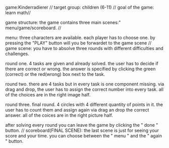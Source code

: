 game:Kinderradierer // target group: children (6-11) // goal of the game: learn math//

game structure: the game contains three main scenes:" menu/game/scoreboard. //

menu: three characters are available. each player has to choose one. by pressing the "PLAY" button will you be forwardet to the game scene // game scene: you have to absolve three rounds with different difficulties and challenges. 

round one. 4 tasks are given and already solved. the user has to decide if there are correct or wrong. the answer is specified by clicking the green (correct) or the red(wrong) box next to the task. 

round two. there are 4 tasks but in every task is one component missing. via drag and drop, the user has to assign the correct number into every task. all of the choices are in the right image half.

round three. final round. 4 circles with 4 different quantity of points in it. the user has to count them and assign again via drag an drop the correct answer. all of the coices are in the right picture half. 

after solving every round you can leave the game by clicking the " done " button. //
scoreboard(FINAL SCENE): the last scene is just for seeing your score and your time. you can choose between the " menu " and the " again " button. 

